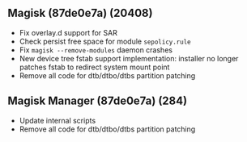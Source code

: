 ## Magisk (87de0e7a) (20408)
- Fix overlay.d support for SAR
- Check persist free space for module `sepolicy.rule`
- Fix `magisk --remove-modules` daemon crashes
- New device tree fstab support implementation: installer no longer patches fstab to redirect system mount point
- Remove all code for dtb/dtbo/dtbs partition patching

## Magisk Manager (87de0e7a) (284)
- Update internal scripts
- Remove all code for dtb/dtbo/dtbs partition patching
